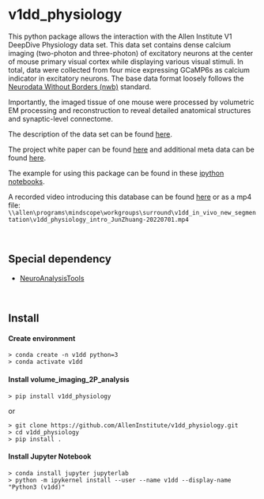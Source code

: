# v1dd_physiology  
This python package allows the interaction with the Allen Institute V1 DeepDive Physiology data set. This data set contains dense calcium imaging (two-photon and three-photon) of excitatory neurons at the center of mouse primary visual cortex while displaying various visual stimuli. In total, data were collected from four mice expressing GCaMP6s as calcium indicator in excitatory neurons. The base data format loosely follows the [Neurodata Without Borders (nwb)](https://www.nwb.org/) standard.

Importantly, the imaged tissue of one mouse were processed by volumetric EM processing and reconstruction to reveal detailed anatomical structures and synaptic-level connectome.  

The description of the data set can be found [here](https://github.com/zhuangjun1981/v1dd_physiology/blob/main/v1dd_physiology/meta/database_description.md).  

The project white paper can be found [here](https://github.com/zhuangjun1981/v1dd_physiology/blob/main/v1dd_physiology/meta/V1DD_WhitePaper_v6.pdf) and additional meta data can be found [here](https://github.com/zhuangjun1981/v1dd_physiology/tree/main/v1dd_physiology/nwb_building/meta_lims).  

The example for using this package can be found in these [ipython notebooks](https://github.com/zhuangjun1981/v1dd_physiology/tree/main/v1dd_physiology/example_notebooks).  

A recorded video introducing this database can be found [here](https://alleninstitute.sharepoint.com/sites/TheBrainObservatoryAnalysisSuperTeam/Shared%20Documents/General/Recordings/Group%20Meeting-20220701_120405-Meeting%20Recording.mp4?web=1) or as a mp4 file: `\\allen\programs\mindscope\workgroups\surround\v1dd_in_vivo_new_segmentation\v1dd_physiology_intro_JunZhuang-20220701.mp4`

&nbsp;  
## Special dependency  
* [NeuroAnalysisTools](https://github.com/zhuangjun1981/NeuroAnalysisTools)  

&nbsp;  
## Install  
#### Create environment  
```
> conda create -n v1dd python=3
> conda activate v1dd
```

#### Install volume_imaging_2P_analysis  
```
> pip install v1dd_physiology
```  
  
or  

```
> git clone https://github.com/AllenInstitute/v1dd_physiology.git
> cd v1dd_physiology
> pip install .
``` 
  
#### Install Jupyter Notebook
```
> conda install jupyter jupyterlab
> python -m ipykernel install --user --name v1dd --display-name "Python3 (v1dd)"
```